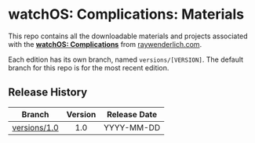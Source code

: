 # watchOS: Complications: Materials

This repo contains all the downloadable materials and projects associated with the **[watchOS: Complications](https://www.raywenderlich.com/library)** from [raywenderlich.com](https://www.raywenderlich.com).

Each edition has its own branch, named `versions/[VERSION]`. The default branch for this repo is for the most recent edition.

## Release History

| Branch                                                                                  | Version | Release Date |
| --------------------------------------------------------------------------------------- |:-------:|:------------:|
| [versions/1.0](https://github.com/raywenderlich/video-woc-materials/tree/versions/1.0) | 1.0     | YYYY-MM-DD   |

